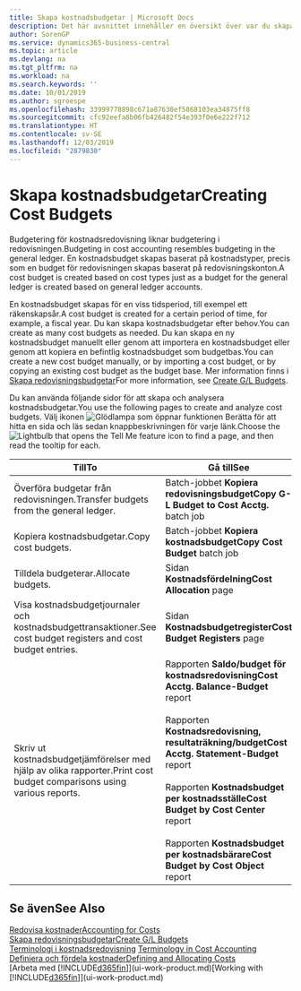 ```yaml
---
title: Skapa kostnadsbudgetar | Microsoft Docs
description: Det här avsnittet innehåller en översikt över var du skapar och analyserar kostnadsbudgetar.
author: SorenGP
ms.service: dynamics365-business-central
ms.topic: article
ms.devlang: na
ms.tgt_pltfrm: na
ms.workload: na
ms.search.keywords: ''
ms.date: 10/01/2019
ms.author: sgroespe
ms.openlocfilehash: 33999778898c671a87638ef5868103ea34875ff8
ms.sourcegitcommit: cfc92eefa8b06fb426482f54e393f0e6e222f712
ms.translationtype: HT
ms.contentlocale: sv-SE
ms.lasthandoff: 12/03/2019
ms.locfileid: "2879830"
---
```

# <a name="creating-cost-budgets"></a><span data-ttu-id="1c7a9-103">Skapa kostnadsbudgetar</span><span class="sxs-lookup"><span data-stu-id="1c7a9-103">Creating Cost Budgets</span></span>
<span data-ttu-id="1c7a9-104">Budgetering för kostnadsredovisning liknar budgetering i redovisningen.</span><span class="sxs-lookup"><span data-stu-id="1c7a9-104">Budgeting in cost accounting resembles budgeting in the general ledger.</span></span> <span data-ttu-id="1c7a9-105">En kostnadsbudget skapas baserat på kostnadstyper, precis som en budget för redovisningen skapas baserat på redovisningskonton.</span><span class="sxs-lookup"><span data-stu-id="1c7a9-105">A cost budget is created based on cost types just as a budget for the general ledger is created based on general ledger accounts.</span></span>  

<span data-ttu-id="1c7a9-106">En kostnadsbudget skapas för en viss tidsperiod, till exempel ett räkenskapsår.</span><span class="sxs-lookup"><span data-stu-id="1c7a9-106">A cost budget is created for a certain period of time, for example, a fiscal year.</span></span> <span data-ttu-id="1c7a9-107">Du kan skapa kostnadsbudgetar efter behov.</span><span class="sxs-lookup"><span data-stu-id="1c7a9-107">You can create as many cost budgets as needed.</span></span> <span data-ttu-id="1c7a9-108">Du kan skapa en ny kostnadsbudget manuellt eller genom att importera en kostnadsbudget eller genom att kopiera en befintlig kostnadsbudget som budgetbas.</span><span class="sxs-lookup"><span data-stu-id="1c7a9-108">You can create a new cost budget manually, or by importing a cost budget, or by copying an existing cost budget as the budget base.</span></span> <span data-ttu-id="1c7a9-109">Mer information finns i [Skapa redovisningsbudgetar](finance-how-create-budgets.md)</span><span class="sxs-lookup"><span data-stu-id="1c7a9-109">For more information, see [Create G/L Budgets](finance-how-create-budgets.md).</span></span>

<span data-ttu-id="1c7a9-110">Du kan använda följande sidor för att skapa och analysera kostnadsbudgetar.</span><span class="sxs-lookup"><span data-stu-id="1c7a9-110">You use the following pages to create and analyze cost budgets.</span></span> <span data-ttu-id="1c7a9-111">Välj ikonen ![Glödlampa som öppnar funktionen Berätta](media/ui-search/search_small.png "Berätta vad du vill göra") för att hitta en sida och läs sedan knappbeskrivningen för varje länk.</span><span class="sxs-lookup"><span data-stu-id="1c7a9-111">Choose the ![Lightbulb that opens the Tell Me feature](media/ui-search/search_small.png "Tell me what you want to do") icon to find a page, and then read the tooltip for each.</span></span>

|<span data-ttu-id="1c7a9-112">Till</span><span class="sxs-lookup"><span data-stu-id="1c7a9-112">To</span></span>|<span data-ttu-id="1c7a9-113">Gå till</span><span class="sxs-lookup"><span data-stu-id="1c7a9-113">See</span></span>|  
|--------|---------|  
|<span data-ttu-id="1c7a9-114">Överföra budgetar från redovisningen.</span><span class="sxs-lookup"><span data-stu-id="1c7a9-114">Transfer budgets from the general ledger.</span></span>|<span data-ttu-id="1c7a9-115">Batch-jobbet **Kopiera redovisningsbudget**</span><span class="sxs-lookup"><span data-stu-id="1c7a9-115">**Copy G-L Budget to Cost Acctg.** batch job</span></span>|  
|<span data-ttu-id="1c7a9-116">Kopiera kostnadsbudgetar.</span><span class="sxs-lookup"><span data-stu-id="1c7a9-116">Copy cost budgets.</span></span>|<span data-ttu-id="1c7a9-117">Batch-jobbet **Kopiera kostnadsbudget**</span><span class="sxs-lookup"><span data-stu-id="1c7a9-117">**Copy Cost Budget** batch job</span></span>|  
|<span data-ttu-id="1c7a9-118">Tilldela budgeterar.</span><span class="sxs-lookup"><span data-stu-id="1c7a9-118">Allocate budgets.</span></span>|<span data-ttu-id="1c7a9-119">Sidan **Kostnadsfördelning**</span><span class="sxs-lookup"><span data-stu-id="1c7a9-119">**Cost Allocation** page</span></span>|  
|<span data-ttu-id="1c7a9-120">Visa kostnadsbudgetjournaler och kostnadsbudgettransaktioner.</span><span class="sxs-lookup"><span data-stu-id="1c7a9-120">See cost budget registers and cost budget entries.</span></span>|<span data-ttu-id="1c7a9-121">Sidan **Kostnadsbudgetregister**</span><span class="sxs-lookup"><span data-stu-id="1c7a9-121">**Cost Budget Registers** page</span></span>|  
|<span data-ttu-id="1c7a9-122">Skriv ut kostnadsbudgetjämförelser med hjälp av olika rapporter.</span><span class="sxs-lookup"><span data-stu-id="1c7a9-122">Print cost budget comparisons using various reports.</span></span>|<span data-ttu-id="1c7a9-123">Rapporten **Saldo/budget för kostnadsredovisning**</span><span class="sxs-lookup"><span data-stu-id="1c7a9-123">**Cost Acctg. Balance-Budget** report</span></span><br /><br /> <span data-ttu-id="1c7a9-124">Rapporten **Kostnadsredovisning, resultaträkning/budget**</span><span class="sxs-lookup"><span data-stu-id="1c7a9-124">**Cost Acctg. Statement-Budget** report</span></span><br /><br /> <span data-ttu-id="1c7a9-125">Rapporten **Kostnadsbudget per kostnadsställe**</span><span class="sxs-lookup"><span data-stu-id="1c7a9-125">**Cost Budget by Cost Center** report</span></span><br /><br /> <span data-ttu-id="1c7a9-126">Rapporten **Kostnadsbudget per kostnadsbärare**</span><span class="sxs-lookup"><span data-stu-id="1c7a9-126">**Cost Budget by Cost Object** report</span></span>|  

## <a name="see-also"></a><span data-ttu-id="1c7a9-127">Se även</span><span class="sxs-lookup"><span data-stu-id="1c7a9-127">See Also</span></span>  
[<span data-ttu-id="1c7a9-128">Redovisa kostnader</span><span class="sxs-lookup"><span data-stu-id="1c7a9-128">Accounting for Costs</span></span>](finance-manage-cost-accounting.md)  
[<span data-ttu-id="1c7a9-129">Skapa redovisningsbudgetar</span><span class="sxs-lookup"><span data-stu-id="1c7a9-129">Create G/L Budgets</span></span>](finance-how-create-budgets.md)  
<span data-ttu-id="1c7a9-130">[Terminologi i kostnadsredovisning](finance-terminology-in-cost-accounting.md) </span><span class="sxs-lookup"><span data-stu-id="1c7a9-130">[Terminology in Cost Accounting](finance-terminology-in-cost-accounting.md) </span></span>  
[<span data-ttu-id="1c7a9-131">Definiera och fördela kostnader</span><span class="sxs-lookup"><span data-stu-id="1c7a9-131">Defining and Allocating Costs</span></span>](finance-define-and-allocate-costs.md)  
<span data-ttu-id="1c7a9-132">[Arbeta med [!INCLUDE[d365fin](includes/d365fin_md.md)]](ui-work-product.md)</span><span class="sxs-lookup"><span data-stu-id="1c7a9-132">[Working with [!INCLUDE[d365fin](includes/d365fin_md.md)]](ui-work-product.md)</span></span>
